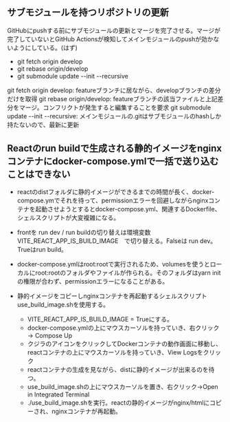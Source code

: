 #

## サブモジュールを持つリポジトリの更新

GitHubにpushする前にサブモジュールの更新とマージを完了させる。マージが完了していないとGitHub Actionsが検知してメインモジュールのpushが効かないようにしている。(はず)

- git fetch origin develop
- git rebase origin/develop
- git submodule update --init --recursive

git fetch origin develop: featureブランチに居ながら、developブランチの差分だけを取得
git rebase origin/develop: featureブランチの該当ファイルと上記差分をマージ。コンフリクトが発生すると編集することを要求
git submodule update --init --recursive: メインモジュールの.gitはサブモジュールのhashしか持たないので、最新に更新

## Reactのrun buildで生成される静的イメージをnginxコンテナにdocker-compose.ymlで一括で送り込むことはできない

- reactのdistフォルダに静的イメージができるまでの時間が長く、docker-compose.ymでそれを待って、permissionエラーを回避しながらnginxコンテナを起動させようとするとdocker-compose.yml、関連するDockerfile、シェルスクリプトが大変複雑になる。
- frontを run dev / run buildの切り替えは環境変数　VITE_REACT_APP_IS_BUILD_IMAGE　で切り替える。Falseは run dev。Trueはrun build。
- docker-compose.ymlはroot:rootで実行されるため、volumesを使うとローカルにroot:rootのフォルダやファイルが作られる。そのフォルダはyarn initの権限が合わず、permissionエラーになることがある。
- 静的イメージをコピーしnginxコンテナを再起動するシェルスクリプトuse_build_image.shを使用する。
  
  - VITE_REACT_APP_IS_BUILD_IMAGE = Trueにする。
  - docker-compose.ymlの上にマウスカーソルを持っていき、右クリック→ Compose Up
  - クジラのアイコンをクリックしてDockerコンテナの動作画面に移動し、reactコンテナの上にマウスカーソルを持っていき、View Logsをクリック
  - reactコンテナの生成を見ながら、distに静的イメージが出来るのを待つ。
  - use_build_image.shの上にマウスカーソルを置き、右クリック→Open in Integrated Terminal
  - ./use_build_image.shを実行。reactの静的イメージがnginx/htmlにコピーされ、nginxコンテナが再起動。
